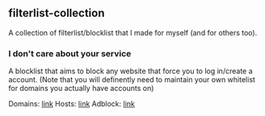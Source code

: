 ## filterlist-collection
A collection of filterlist/blocklist that I made for myself (and for others too).

### I don't care about your service
A blocklist that aims to block any website that force you to log in/create a account. 
(Note that you will definently need to maintain your own whitelist for domains you actually have accounts on)

Domains: [link](https://raw.githubusercontent.com/QWIILXEY/filterlist-collection/main/Domains/I%20don't%20care%20about%20your%20service.txt)
Hosts: [link](https://github.com/QWIILXEY/filterlist-collection/blob/main/Hosts/I%20don't%20care%20to%20use%20your%20service.txt)
Adblock: [link](https://github.com/QWIILXEY/filterlist-collection/raw/main/Adblock/I%20don't%20care%20to%20use%20your%20service.txt)
